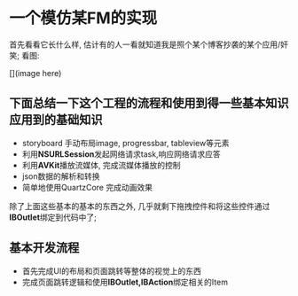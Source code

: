 # 一个模仿某FM的实现

首先看看它长什么样, 估计有的人一看就知道我是照个某个博客抄袭的某个应用/奸笑; 看图:

[](image here)

下面总结一下这个工程的流程和使用到得一些基本知识
应用到的基础知识
---

- storyboard 手动布局image, progressbar, tableview等元素
- 利用**NSURLSession**发起网络请求task,响应网络请求应答
- 利用**AVKit**播放流媒体, 完成流媒体播放的控制
- json数据的解析和转换
- 简单地使用QuartzCore 完成动画效果


除了上面这些基本的基本的东西之外, 几乎就剩下拖拽控件和将这些控件通过**IBOutlet**绑定到代码中了;

基本开发流程
---

- 首先完成UI的布局和页面跳转等整体的视觉上的东西
- 完成页面跳转逻辑和使用**IBOutlet,IBAction**绑定相关的Item

